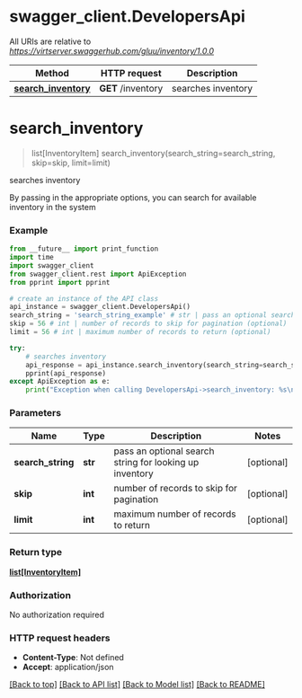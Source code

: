 # swagger_client.DevelopersApi

All URIs are relative to *https://virtserver.swaggerhub.com/gluu/inventory/1.0.0*

Method | HTTP request | Description
------------- | ------------- | -------------
[**search_inventory**](DevelopersApi.md#search_inventory) | **GET** /inventory | searches inventory


# **search_inventory**
> list[InventoryItem] search_inventory(search_string=search_string, skip=skip, limit=limit)

searches inventory

By passing in the appropriate options, you can search for available inventory in the system 

### Example
```python
from __future__ import print_function
import time
import swagger_client
from swagger_client.rest import ApiException
from pprint import pprint

# create an instance of the API class
api_instance = swagger_client.DevelopersApi()
search_string = 'search_string_example' # str | pass an optional search string for looking up inventory (optional)
skip = 56 # int | number of records to skip for pagination (optional)
limit = 56 # int | maximum number of records to return (optional)

try:
    # searches inventory
    api_response = api_instance.search_inventory(search_string=search_string, skip=skip, limit=limit)
    pprint(api_response)
except ApiException as e:
    print("Exception when calling DevelopersApi->search_inventory: %s\n" % e)
```

### Parameters

Name | Type | Description  | Notes
------------- | ------------- | ------------- | -------------
 **search_string** | **str**| pass an optional search string for looking up inventory | [optional] 
 **skip** | **int**| number of records to skip for pagination | [optional] 
 **limit** | **int**| maximum number of records to return | [optional] 

### Return type

[**list[InventoryItem]**](InventoryItem.md)

### Authorization

No authorization required

### HTTP request headers

 - **Content-Type**: Not defined
 - **Accept**: application/json

[[Back to top]](#) [[Back to API list]](../README.md#documentation-for-api-endpoints) [[Back to Model list]](../README.md#documentation-for-models) [[Back to README]](../README.md)

